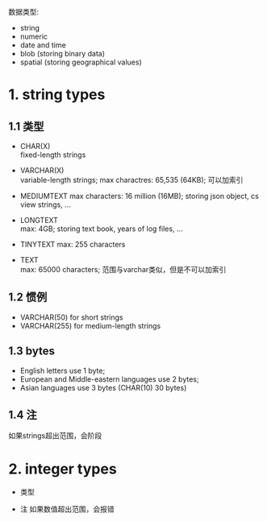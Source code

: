 数据类型:
- string
- numeric
- date and time
- blob (storing binary data)
- spatial (storing geographical values)

# 1. string types

## 1.1 类型
- CHAR(X)  
  fixed-length strings
- VARCHAR(X)  
  variable-length strings;
  max charactres: 65,535 (64KB);
  可以加索引
- MEDIUMTEXT
  max characters: 16 million (16MB); 
  storing json object, cs view strings, ...
- LONGTEXT  
  max: 4GB; 
  storing text book, years of log files, ...

- TINYTEXT 
  max: 255 characters
- TEXT  
  max: 65000 characters;
  范围与varchar类似，但是不可以加索引

## 1.2 惯例
- VARCHAR(50)  for short strings
- VARCHAR(255)  for medium-length strings

## 1.3 bytes
- English letters use 1 byte;
- European and Middle-eastern languages use 2 bytes;
- Asian languages use 3 bytes (CHAR(10)  30 bytes)

## 1.4 注
如果strings超出范围，会阶段

# 2. integer types

- 类型



- 注
如果数值超出范围，会报错















